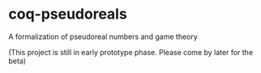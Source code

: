 # coq-pseudoreals
A formalization of pseudoreal numbers and game theory

(This project is still in early prototype phase. Please come by later for the beta)
